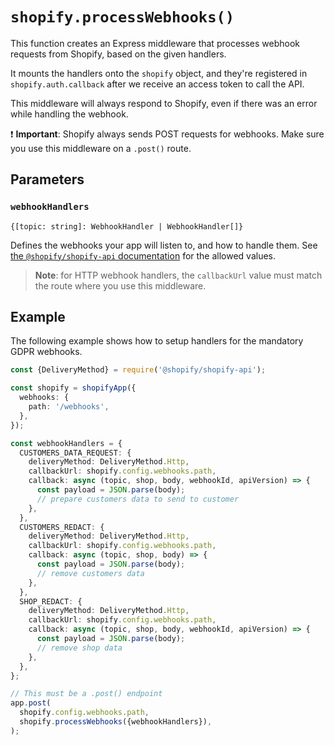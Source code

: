# `shopify.processWebhooks()`

This function creates an Express middleware that processes webhook requests from Shopify, based on the given handlers.

It mounts the handlers onto the `shopify` object, and they're registered in `shopify.auth.callback` after we receive an access token to call the API.

This middleware will always respond to Shopify, even if there was an error while handling the webhook.

:exclamation: **Important**: Shopify always sends POST requests for webhooks.
Make sure you use this middleware on a `.post()` route.

## Parameters

### `webhookHandlers`

`{[topic: string]: WebhookHandler | WebhookHandler[]}`

Defines the webhooks your app will listen to, and how to handle them. See [the `@shopify/shopify-api` documentation](https://github.com/Shopify/shopify-api-js/blob/main/docs/guides/webhooks.md) for the allowed values.

> **Note**: for HTTP webhook handlers, the `callbackUrl` value must match the route where you use this middleware.

## Example

The following example shows how to setup handlers for the mandatory GDPR webhooks.

```ts
const {DeliveryMethod} = require('@shopify/shopify-api');

const shopify = shopifyApp({
  webhooks: {
    path: '/webhooks',
  },
});

const webhookHandlers = {
  CUSTOMERS_DATA_REQUEST: {
    deliveryMethod: DeliveryMethod.Http,
    callbackUrl: shopify.config.webhooks.path,
    callback: async (topic, shop, body, webhookId, apiVersion) => {
      const payload = JSON.parse(body);
      // prepare customers data to send to customer
    },
  },
  CUSTOMERS_REDACT: {
    deliveryMethod: DeliveryMethod.Http,
    callbackUrl: shopify.config.webhooks.path,
    callback: async (topic, shop, body) => {
      const payload = JSON.parse(body);
      // remove customers data
    },
  },
  SHOP_REDACT: {
    deliveryMethod: DeliveryMethod.Http,
    callbackUrl: shopify.config.webhooks.path,
    callback: async (topic, shop, body, webhookId, apiVersion) => {
      const payload = JSON.parse(body);
      // remove shop data
    },
  },
};

// This must be a .post() endpoint
app.post(
  shopify.config.webhooks.path,
  shopify.processWebhooks({webhookHandlers}),
);
```
